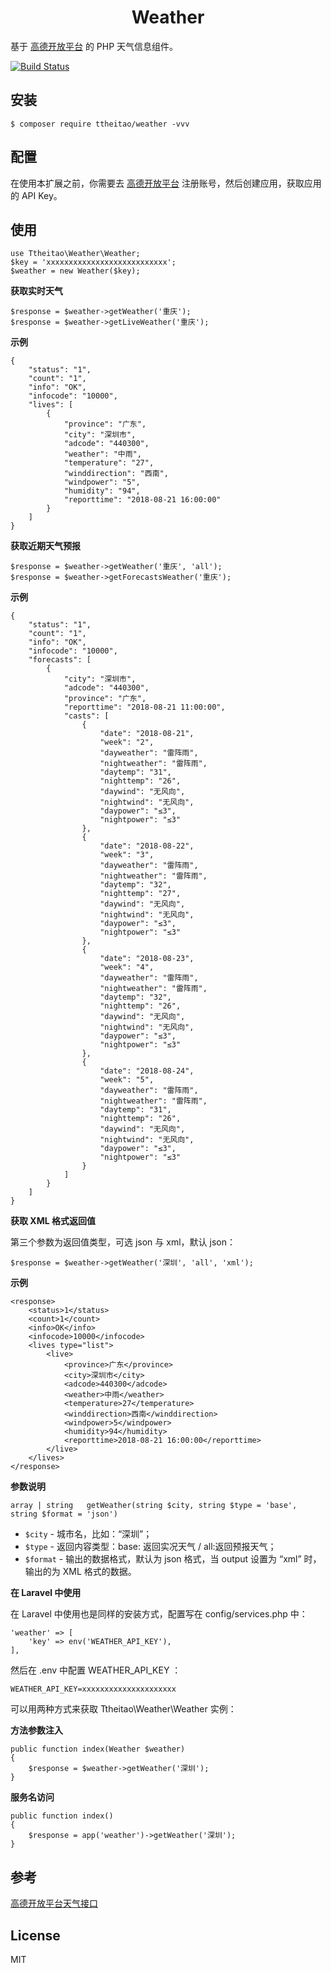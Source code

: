 <h1 align="center">Weather</h1>

基于 [高德开放平台](https://lbs.amap.com/dev/id/newuser) 的 PHP 天气信息组件。 

[![Build Status](https://travis-ci.org/ttheitao/weather.svg?branch=master)](https://travis-ci.org/ttheitao/weather)

## 安装

```shell
$ composer require ttheitao/weather -vvv
```

## 配置
在使用本扩展之前，你需要去 [高德开放平台](https://lbs.amap.com/dev/id/newuser) 注册账号，然后创建应用，获取应用的 API Key。

## 使用

```shell
use Ttheitao\Weather\Weather;
$key = 'xxxxxxxxxxxxxxxxxxxxxxxxxxx';
$weather = new Weather($key);
```

**获取实时天气**
```shell
$response = $weather->getWeather('重庆');
$response = $weather->getLiveWeather('重庆');
```

**示例**
```shell
{
    "status": "1",
    "count": "1",
    "info": "OK",
    "infocode": "10000",
    "lives": [
        {
            "province": "广东",
            "city": "深圳市",
            "adcode": "440300",
            "weather": "中雨",
            "temperature": "27",
            "winddirection": "西南",
            "windpower": "5",
            "humidity": "94",
            "reporttime": "2018-08-21 16:00:00"
        }
    ]
}
```

**获取近期天气预报**
```shell
$response = $weather->getWeather('重庆', 'all');
$response = $weather->getForecastsWeather('重庆');
```

**示例**
```shell
{
    "status": "1", 
    "count": "1", 
    "info": "OK", 
    "infocode": "10000", 
    "forecasts": [
        {
            "city": "深圳市", 
            "adcode": "440300", 
            "province": "广东", 
            "reporttime": "2018-08-21 11:00:00", 
            "casts": [
                {
                    "date": "2018-08-21", 
                    "week": "2", 
                    "dayweather": "雷阵雨", 
                    "nightweather": "雷阵雨", 
                    "daytemp": "31", 
                    "nighttemp": "26", 
                    "daywind": "无风向", 
                    "nightwind": "无风向", 
                    "daypower": "≤3", 
                    "nightpower": "≤3"
                }, 
                {
                    "date": "2018-08-22", 
                    "week": "3", 
                    "dayweather": "雷阵雨", 
                    "nightweather": "雷阵雨", 
                    "daytemp": "32", 
                    "nighttemp": "27", 
                    "daywind": "无风向", 
                    "nightwind": "无风向", 
                    "daypower": "≤3", 
                    "nightpower": "≤3"
                }, 
                {
                    "date": "2018-08-23", 
                    "week": "4", 
                    "dayweather": "雷阵雨", 
                    "nightweather": "雷阵雨", 
                    "daytemp": "32", 
                    "nighttemp": "26", 
                    "daywind": "无风向", 
                    "nightwind": "无风向", 
                    "daypower": "≤3", 
                    "nightpower": "≤3"
                }, 
                {
                    "date": "2018-08-24", 
                    "week": "5", 
                    "dayweather": "雷阵雨", 
                    "nightweather": "雷阵雨", 
                    "daytemp": "31", 
                    "nighttemp": "26", 
                    "daywind": "无风向", 
                    "nightwind": "无风向", 
                    "daypower": "≤3", 
                    "nightpower": "≤3"
                }
            ]
        }
    ]
}
```

**获取 XML 格式返回值**

第三个参数为返回值类型，可选 json 与 xml，默认 json：
```shell
$response = $weather->getWeather('深圳', 'all', 'xml');
```

**示例**
```shell
<response>
    <status>1</status>
    <count>1</count>
    <info>OK</info>
    <infocode>10000</infocode>
    <lives type="list">
        <live>
            <province>广东</province>
            <city>深圳市</city>
            <adcode>440300</adcode>
            <weather>中雨</weather>
            <temperature>27</temperature>
            <winddirection>西南</winddirection>
            <windpower>5</windpower>
            <humidity>94</humidity>
            <reporttime>2018-08-21 16:00:00</reporttime>
        </live>
    </lives>
</response>
```

**参数说明**
```shell
array | string   getWeather(string $city, string $type = 'base', string $format = 'json')
```
- `$city` - 城市名，比如：“深圳”；
- `$type` - 返回内容类型：base: 返回实况天气 / all:返回预报天气；
- `$format` - 输出的数据格式，默认为 json 格式，当 output 设置为 “xml” 时，输出的为 XML 格式的数据。

**在 Laravel 中使用**

在 Laravel 中使用也是同样的安装方式，配置写在 config/services.php 中：
```shell
'weather' => [
    'key' => env('WEATHER_API_KEY'),
],
```
然后在 .env 中配置 WEATHER_API_KEY ：
```shell
WEATHER_API_KEY=xxxxxxxxxxxxxxxxxxxxx
```
可以用两种方式来获取 Ttheitao\Weather\Weather 实例：

**方法参数注入**
```shell
public function index(Weather $weather) 
{
    $response = $weather->getWeather('深圳');
}
```
**服务名访问**
```shell
public function index() 
{
    $response = app('weather')->getWeather('深圳');
}
```
## 参考

[高德开放平台天气接口](https://lbs.amap.com/api/webservice/guide/api/weatherinfo/)

## License

MIT